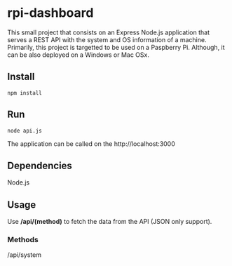 # rpi-dashboard

This small project that consists on an Express Node.js application that serves a REST API with the system and OS information of a machine. Primarily, this project is targetted to be used on a Paspberry Pi. Although, it can be also deployed on a Windows or Mac OSx.

## Install
```
npm install
```

## Run
```
node api.js
```
The application can be called on the http://localhost:3000

## Dependencies
Node.js

## Usage
Use **/api/(method)** to fetch the data from the API (JSON only support).

### Methods
/api/system
